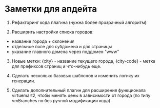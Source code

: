 Заметки для апдейта
===================

1. Рефакторинг кода плагина (нужна более прозрачный алгоритм)

2. Расширить настройки списка городов:

 * название города + склонения
 * отдельное поле для субдомена и для страницы
 * указание главного домена через поддомен "www"

3. Новые метки: {city} - название текущего города, {city-code} - метка для префиксов страниц и что-нибудь еще.

4. Сделать несколько базовых шаблонов и изменить логику их генерации.

5. Сделать дополнительный плагин для расширения функционала virtuemart2,
чтобы менять цены в зависимости от города (по типу vmBranches но без ручной модификации кода)

